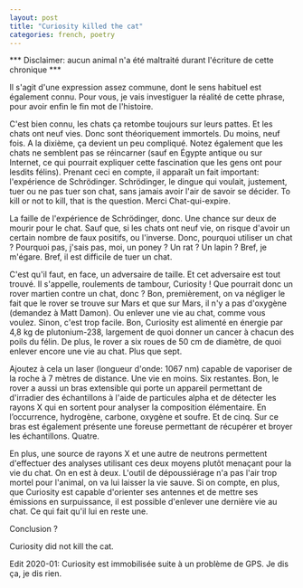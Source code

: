 ```yaml
---
layout: post
title: "Curiosity killed the cat"
categories: french, poetry
---
```


*** Disclaimer: aucun animal n'a été maltraité durant l'écriture de cette chronique ***  
  
Il s'agit d'une expression assez commune, dont le sens habituel est également connu. Pour vous, je vais investiguer la réalité de cette phrase, pour avoir enfin le fin mot de l'histoire.  
  
C'est bien connu, les chats ça retombe toujours sur leurs pattes. Et les chats ont neuf vies. Donc sont théoriquement immortels. Du moins, neuf fois. A la dixième, ça devient un peu compliqué. Notez également que les chats ne semblent pas se réincarner (sauf en Égypte antique ou sur Internet, ce qui pourrait expliquer cette fascination que les gens ont pour lesdits félins). Prenant ceci en compte, il apparaît un fait important: l'expérience de Schrödinger. Schrödinger, le dingue qui voulait, justement, tuer ou ne pas tuer son chat, sans jamais avoir l'air de savoir se décider. To kill or not to kill, that is the question. Merci Chat-qui-expire.  
  
La faille de l'expérience de Schrödinger, donc. Une chance sur deux de mourir pour le chat. Sauf que, si les chats ont neuf vie, on risque d'avoir un certain nombre de faux positifs, ou l'inverse. Donc, pourquoi utiliser un chat ? Pourquoi pas, j'sais pas, moi, un poney ? Un rat ? Un lapin ? Bref, je m'égare. Bref, il est difficile de tuer un chat.  
  
C'est qu'il faut, en face, un adversaire de taille. Et cet adversaire est tout trouvé. Il s'appelle, roulements de tambour, Curiosity ! Que pourrait donc un rover martien contre un chat, donc ? Bon, premièrement, on va négliger le fait que le rover se trouve sur Mars et que sur Mars, il n'y a pas d'oxygène (demandez à Matt Damon). Ou enlever une vie au chat, comme vous voulez. Sinon, c'est trop facile. Bon, Curiosity est alimenté en énergie par 4,8 kg de plutonium-238, largement de quoi donner un cancer à chacun des poils du félin. De plus, le rover a six roues de 50 cm de diamètre, de quoi enlever encore une vie au chat. Plus que sept.  
  
Ajoutez à cela un laser (longueur d'onde: 1067 nm) capable de vaporiser de la roche à 7 mètres de distance. Une vie en moins. Six restantes. Bon, le rover a aussi un bras extensible qui porte un appareil permettant de d'irradier des échantillons à l'aide de particules alpha et de détecter les rayons X qui en sortent pour analyser la composition élémentaire. En l’occurrence, hydrogène, carbone, oxygène et soufre. Et de cinq. Sur ce bras est également présente une foreuse permettant de récupérer et broyer les échantillons. Quatre.   
  
En plus, une source de rayons X et une autre de neutrons permettent d'effectuer des analyses utilisant ces deux moyens plutôt menaçant pour la vie du chat. On en est à deux. L'outil de dépoussiérage n'a pas l'air trop mortel pour l'animal, on va lui laisser la vie sauve. Si on compte, en plus, que Curiosity est capable d'orienter ses antennes et de mettre ses émissions en surpuissance, il est possible d'enlever une dernière vie au chat. Ce qui fait qu'il lui en reste une.  
  
Conclusion ?  
  
Curiosity did not kill the cat.  
  
Edit 2020-01: Curiosity est immobilisée suite à un problème de GPS. Je dis ça, je dis rien.